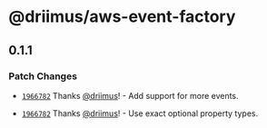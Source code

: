 # @driimus/aws-event-factory

## 0.1.1

### Patch Changes

- [`1966782`](https://github.com/driimus/lambda-batch-processor/commit/1966782952d93ee1bde6022734b4427053773937) Thanks [@driimus](https://github.com/driimus)! - Add support for more events.

- [`1966782`](https://github.com/driimus/lambda-batch-processor/commit/1966782952d93ee1bde6022734b4427053773937) Thanks [@driimus](https://github.com/driimus)! - Use exact optional property types.
